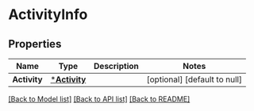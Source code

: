 # ActivityInfo

## Properties
Name | Type | Description | Notes
------------ | ------------- | ------------- | -------------
**Activity** | [***Activity**](Activity.md) |  | [optional] [default to null]

[[Back to Model list]](../README.md#documentation-for-models) [[Back to API list]](../README.md#documentation-for-api-endpoints) [[Back to README]](../README.md)


